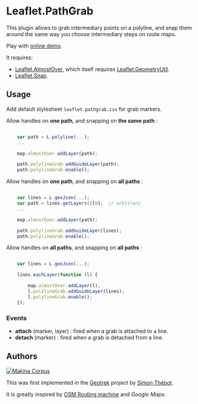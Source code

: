 Leaflet.PathGrab
================

This plugin allows to grab intermediary points on a polyline, and snap them
around the same way you choose intermediary steps on route maps.

Play with [online demo](http://makinacorpus.github.io/Leaflet.PathGrab/).

It requires:

* [Leaflet.AlmostOver](https://github.com/makinacorpus/Leaflet.AlmostOver/), which
  itself requires [Leaflet.GeometryUtil](https://github.com/makinacorpus/Leaflet.GeometryUtil/).
* [Leaflet.Snap](https://github.com/makinacorpus/Leaflet.Snap/).


Usage
-----

Add default stylesheet ``leaflet.pathgrab.css`` for grab markers.

Allow handles on **one path**, and snapping on **the same path** :


```javascript

    var path = L.polyline(...);
    ...

    map.almostOver.addLayer(path);

    path.polylineGrab.addGuideLayer(path);
    path.polylineGrab.enable();

```

Allow handles on **one path**, and snapping on **all paths** :

```javascript

    var lines = L.geoJson(...);
    var path = lines.getLayers()[0];  // arbitrary
    ...

    map.almostOver.addLayer(path);

    path.polylineGrab.addGuideLayer(lines);
    path.polylineGrab.enable();

```

Allow handles on **all paths**, and snapping on **all paths** :

```javascript

    var lines = L.geoJson(...);

    lines.eachLayer(function (l) {

        map.almostOver.addLayer(l);
        l.polylineGrab.addGuideLayer(lines);
        l.polylineGrab.enable();
    });

```


### Events ###

* **attach** (marker, layer) : fired when a grab is attached to a line.
* **detach** (marker) : fired when a grab is detached from a line.



Authors
-------

[![Makina Corpus](http://depot.makina-corpus.org/public/logo.gif)](http://makinacorpus.com)

This was first implemented in the [Geotrek](https://github.com/makinacorpus/Geotrek/)
project by [Simon Thépot](https://github.com/djcoin/).

It is greatly inspired by [OSM Routing machine](http://map.project-osrm.org/) and *Google Maps*.
